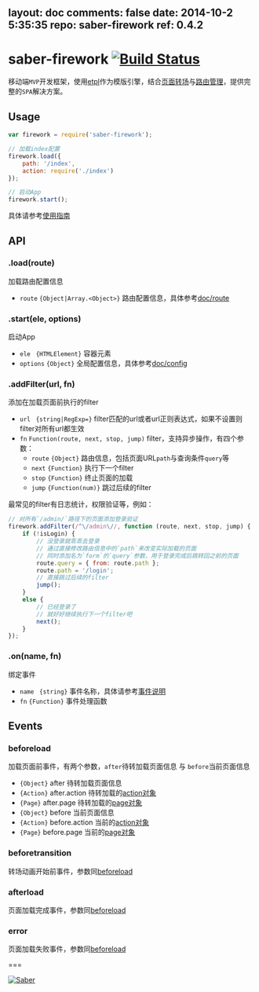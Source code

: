 layout: doc
comments: false
date: 2014-10-2 5:35:35
repo: saber-firework
ref: 0.4.2
---

# saber-firework [![Build Status](https://travis-ci.org/ecomfe/saber-firework.png)](https://travis-ci.org/ecomfe/saber-firework)

移动端`MVP`开发框架，使用[etpl](https://github.com/ecomfe/etpl)作为模版引擎，结合[页面转场](https://github.com/ecomfe/saber-viewport)与[路由管理](https://github.com/ecomfe/saber-router)，提供完整的`SPA`解决方案。

## Usage

```javascript
var firework = require('saber-firework');

// 加载index配置
firework.load({
    path: '/index',
    action: require('./index')
});

// 启动App
firework.start();
```

具体请参考[使用指南](doc/guid.html)

## API

### .load(route)

加载路由配置信息

* `route` `{Object|Array.<Object>}` 路由配置信息，具体参考[doc/route](doc/rout.html)

### .start(ele, options)

启动App

* `ele ` `{HTMLElement}` 容器元素
* `options` `{Object}` 全局配置信息，具体参考[doc/config](doc/confi.html)

### .addFilter(url, fn)

添加在加载页面前执行的filter

* `url ` `{string|RegExp=}` filter匹配的url或者url正则表达式，如果不设置则filter对所有url都生效
* `fn` `Function(route, next, stop, jump)` filter，支持异步操作，有四个参数：
    * `route` `{Object}` 路由信息，包括页面URL`path`与查询条件`query`等
    * `next` `{Function}` 执行下一个filter
    * `stop` `{Function}` 终止页面的加载
    * `jump` `{Function(num)}` 跳过后续的filter

最常见的filter有日志统计，权限验证等，例如：

```javascript
// 对所有`/admin/`路径下的页面添加登录验证
firework.addFilter(/^\/admin\//, function (route, next, stop, jump) {
    if (!isLogin) {
        // 没登录就乖乖去登录
        // 通过直接修改路由信息中的`path`来改变实际加载的页面
        // 同时添加名为`form`的`query`参数，用于登录完成后跳转回之前的页面
        route.query = { from: route.path };
        route.path = '/login';
        // 直接跳过后续的filter
        jump();
    }
    else {
        // 已经登录了
        // 就好好继续执行下一个filter吧
        next();
    }
});
```

### .on(name, fn)

绑定事件

* `name ` `{string}` 事件名称，具体请参考[事件说明](#events)
* `fn` `{Function}` 事件处理函数

## Events

### beforeload

加载页面前事件，有两个参数，`after`待转加载页面信息 与 `before`当前页面信息

* `{Object}` after 待转加载页面信息
* `{Action}` after.action 待转加载的[action对象](doc/actio.html)
* `{Page}` after.page 待转加载的[page对象](https://github.com/ecomfe/saber-viewport#page)
* `{Object}` before 当前页面信息
* `{Action}` before.action 当前的[action对象](doc/actio.html)
* `{Page}` before.page 当前的[page对象](https://github.com/ecomfe/saber-viewport#page)

### beforetransition

转场动画开始前事件，参数同[beforeload](#beforeload)

### afterload

页面加载完成事件，参数同[beforeload](#beforeload)

### error

页面加载失败事件，参数同[beforeload](#beforeload)

===

[![Saber](https://f.cloud.github.com/assets/157338/1485433/aeb5c72a-4714-11e3-87ae-7ef8ae66e605.png)](http://ecomfe.github.io/saber/)
